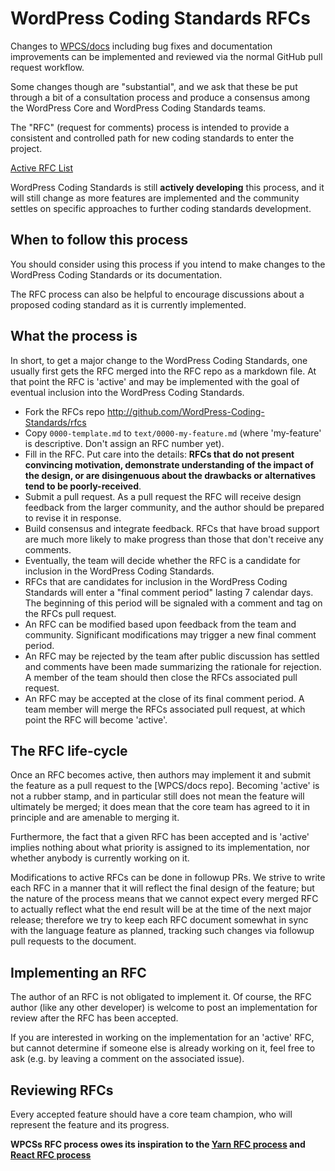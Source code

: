 # WordPress Coding Standards RFCs

Changes to [WPCS/docs] including bug fixes and documentation improvements 
can be implemented and reviewed via the normal GitHub pull request workflow.

Some changes though are "substantial", and we ask that these be put
through a bit of a consultation process and produce a consensus among the 
WordPress Core and WordPress Coding Standards teams.

The "RFC" (request for comments) process is intended to provide a
consistent and controlled path for new coding standards to enter the project.

[Active RFC List](https://github.com/WordPress-Coding-Standards/rfcs/pulls)

WordPress Coding Standards is still **actively developing** this process, and 
it will still change as more features are implemented and the community settles 
on specific approaches to further coding standards development.

## When to follow this process

You should consider using this process if you intend to make changes to 
the WordPress Coding Standards or its documentation. 

The RFC process can also be helpful to encourage discussions about a proposed
coding standard as it is currently implemented.

## What the process is

In short, to get a major change to the WordPress Coding Standards, one usually 
first gets the RFC merged into the RFC repo as a markdown file. At that point 
the RFC is 'active' and may be implemented with the goal of eventual inclusion
into the WordPress Coding Standards.

* Fork the RFCs repo http://github.com/WordPress-Coding-Standards/rfcs
* Copy `0000-template.md` to `text/0000-my-feature.md` (where
'my-feature' is descriptive. Don't assign an RFC number yet).
* Fill in the RFC. Put care into the details: **RFCs that do not
present convincing motivation, demonstrate understanding of the
impact of the design, or are disingenuous about the drawbacks or
alternatives tend to be poorly-received**.
* Submit a pull request. As a pull request the RFC will receive design
feedback from the larger community, and the author should be prepared
to revise it in response.
* Build consensus and integrate feedback. RFCs that have broad support
are much more likely to make progress than those that don't receive any
comments.
* Eventually, the team will decide whether the RFC is a candidate
for inclusion in the WordPress Coding Standards.
* RFCs that are candidates for inclusion in the WordPress Coding Standards 
will enter a "final comment period" lasting 7 calendar days. The beginning 
of this period will be signaled with a comment and tag on the RFCs pull request.
* An RFC can be modified based upon feedback from the team and community.
Significant modifications may trigger a new final comment period.
* An RFC may be rejected by the team after public discussion has settled
and comments have been made summarizing the rationale for rejection. A member of
the team should then close the RFCs associated pull request.
* An RFC may be accepted at the close of its final comment period. A team
member will merge the RFCs associated pull request, at which point the RFC will
become 'active'.

## The RFC life-cycle

Once an RFC becomes active, then authors may implement it and submit the
feature as a pull request to the [WPCS/docs repo]. Becoming 'active' is 
not a rubber stamp, and in particular still does not mean the feature will 
ultimately be merged; it does mean that the core team has agreed to it in 
principle and are amenable to merging it.

Furthermore, the fact that a given RFC has been accepted and is
'active' implies nothing about what priority is assigned to its
implementation, nor whether anybody is currently working on it.

Modifications to active RFCs can be done in followup PRs. We strive
to write each RFC in a manner that it will reflect the final design of
the feature; but the nature of the process means that we cannot expect
every merged RFC to actually reflect what the end result will be at
the time of the next major release; therefore we try to keep each RFC
document somewhat in sync with the language feature as planned,
tracking such changes via followup pull requests to the document.

## Implementing an RFC

The author of an RFC is not obligated to implement it. Of course, the
RFC author (like any other developer) is welcome to post an
implementation for review after the RFC has been accepted.

If you are interested in working on the implementation for an 'active'
RFC, but cannot determine if someone else is already working on it,
feel free to ask (e.g. by leaving a comment on the associated issue).

## Reviewing RFCs

Every accepted feature should have a core team champion, who will 
represent the feature and its progress.

**WPCSs RFC process owes its inspiration to the [Yarn RFC process] and [React RFC process]**

[Yarn RFC process]: https://github.com/yarnpkg/rfcs
[React RFC process]: https://github.com/reactjs/rfcs
[WPCS/docs]: https://github.com/WordPress-Coding-Standards/docs
